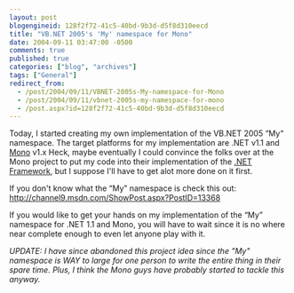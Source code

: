 ```yaml
---
layout: post
blogengineid: 128f2f72-41c5-40bd-9b3d-d5f8d310eecd
title: "VB.NET 2005's 'My' namespace for Mono"
date: 2004-09-11 03:47:00 -0500
comments: true
published: true
categories: ["blog", "archives"]
tags: ["General"]
redirect_from: 
  - /post/2004/09/11/VBNET-2005s-My-namespace-for-Mono
  - /post/2004/09/11/vbnet-2005s-my-namespace-for-mono
  - /post.aspx?id=128f2f72-41c5-40bd-9b3d-d5f8d310eecd
---
```

<!-- more -->


Today, I started creating my own implementation of the VB.NET 2005 &ldquo;My&ldquo; namespace. The target platforms for my implementation are .NET v1.1 and <a href="http://mono-project.com" target="_blank" title="Mono Project">Mono</a> v1.x  Heck, maybe eventually I could convince the folks over at the Mono project to put my code into their implementation of the <a href="http://www.microsoft.com/net/" target="_blank" title="Microsoft .NET Framework">.NET Framework</a>, but I suppose I&#39;ll have to get alot more done on it first.



If you don&#39;t know what the &ldquo;My&rdquo; namespace is check this out: <a href="http://channel9.msdn.com/ShowPost.aspx?PostID=13368">http://channel9.msdn.com/ShowPost.aspx?PostID=13368</a>



If you would like to get your hands on my implementation of the &ldquo;My&rdquo; namespace for .NET 1.1 and Mono, you will have to wait since it is no where near complete enough to even let anyone play with it.



*UPDATE: I have since abandoned this project idea since the &quot;My&quot; namespace is WAY to large for one person to write the entire thing in their spare time. Plus, I think the Mono guys have probably started to tackle this anyway.*

